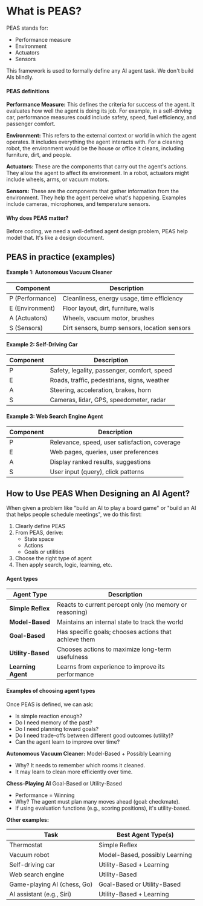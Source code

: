 # What is PEAS?
PEAS stands for:
- Performance measure
- Environment
- Actuators
- Sensors

This framework is used to formally define any AI agent task. We don't build AIs blindly.

#### PEAS definitions
**Performance Measure:**
This defines the criteria for success of the agent. It evaluates how well the agent is doing its job. For example, in a self-driving car, performance measures could include safety, speed, fuel efficiency, and passenger comfort.

**Environment:**
This refers to the external context or world in which the agent operates. It includes everything the agent interacts with. For a cleaning robot, the environment would be the house or office it cleans, including furniture, dirt, and people.

**Actuators:**
These are the components that carry out the agent's actions. They allow the agent to affect its environment. In a robot, actuators might include wheels, arms, or vacuum motors.

**Sensors:**
These are the components that gather information from the environment. They help the agent perceive what's happening. Examples include cameras, microphones, and temperature sensors.

#### Why does PEAS matter?
Before coding, we need a well-defined agent design problem, PEAS help model that. It's like a design document.

## PEAS in practice (examples)
#### Example 1: Autonomous Vacuum Cleaner
| Component | Description |
| ------------- | ------------- |
| P (Performance) | Cleanliness, energy usage, time efficiency
| E (Environment) | Floor layout, dirt, furniture, walls
| A (Actuators) | Wheels, vacuum motor, brushes
| S (Sensors) | Dirt sensors, bump sensors, location sensors

#### Example 2: Self-Driving Car
| Component | Description |
| ------------- | ------------- |
| P | Safety, legality, passenger, comfort, speed
| E | Roads, traffic, pedestrians, signs, weather
| A | Steering, acceleration, brakes, horn
| S | Cameras, lidar, GPS, speedometer, radar

#### Example 3: Web Search Engine Agent
| Component | Description |
| ------------- | ------------- |
| P | Relevance, speed, user satisfaction, coverage
| E | Web pages, queries, user preferences
| A | Display ranked results, suggestions
| S | User input (query), click patterns


## How to Use PEAS When Designing an AI Agent?
When given a problem like "build an AI to play a board game" or "build an AI that helps people schedule meetings", we do this first:

1. Clearly define PEAS
1. From PEAS, derive:
    - State space
    - Actions
    - Goals or utilities
1. Choose the right type of agent
1. Then apply search, logic, learning, etc.

#### Agent types

| Agent Type | Description
| ------------- | ------------- |
| **Simple Reflex** | Reacts to current percept only (no memory or reasoning)
| **Model-Based** | Maintains an internal state to track the world
| **Goal-Based** | Has specific goals; chooses actions that achieve them
| **Utility-Based** | Chooses actions to maximize long-term usefulness
| **Learning Agent** | Learns from experience to improve its performance

#### Examples of choosing agent types
Once PEAS is defined, we can ask:
- Is simple reaction enough?
- Do I need memory of the past?
- Do I need planning toward goals?
- Do I need trade-offs between different good outcomes (utility)?
- Can the agent learn to improve over time?

**Autonomous Vacuum Cleaner:** 
Model-Based + Possibly Learning
- Why? It needs to remember which rooms it cleaned.
- It may learn to clean more efficiently over time.

**Chess-Playing AI** Goal-Based or Utility-Based
- Performance = Winning
- Why? The agent must plan many moves ahead (goal: checkmate).
- If using evaluation functions (e.g., scoring positions), it's utility-based.

**Other examples:**

| Task | Best Agent Type(s)
| ------------- | ------------- |
| Thermostat | Simple Reflex |
| Vacuum robot | Model-Based, possibly Learning |
| Self-driving car | Utility-Based + Learning |
| Web search engine | Utility-Based |
| Game-playing AI (chess, Go) | Goal-Based or Utility-Based |
| AI assistant (e.g., Siri) | Utility-Based + Learning |

